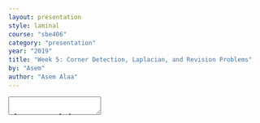 ```yaml
---
layout: presentation
style: laminal
course: "sbe406"
category: "presentation"
year: "2019"
title: "Week 5: Corner Detection, Laplacian, and Revision Problems"
by: "Asem"
author: "Asem Alaa"
---
```



<textarea id="source">


class: top, left
##   Corner Detection

By: Eslam Adel 

email: eslam.a.mahmoud@eng1.cu.edu.eg

---

class: top, left
## Feature Detection

### Challenges

* Patch (image) matching
--
* Geometric transformations (Translation, Rotation, Scale)
--
* Photometric (Brightness, exposure )

<img style="width:90%" src="../../images/unique1.jpg">
---
class: top, left
### Good Feature

* Distinctive (unique)
* Robust & efficient 
* General

<img style="width:90%" src="../../images/unique2.jpg">
[source](http://aishack.in/tutorials/features/)
---

class: top, left
## Corner Detector

* Flat region 

* Edge 

* Corner

<img style="width:90%" src="../../images/Corners.png">
--

Variation in all directions

--

Corner is a good feature
---

class: left, top
## How to detect corners
* Hessian matrix
<img style="width:60%" src="../../images/Hmat.png">

* Eigen vectors and Eigen values

  values (amount of variation), vector (variation direction)

 <img style="width:60%" src="../../images/eig1.png">


---

class:center ,middle

<img style="width:70%" src="../../images/eig2.png">

  $$|H - \lambda I | = 0$$
--
Complex computation.

---

class: top, left
## Harris operator
* Instead of calculating $$\lambda_1, \lambda_2$$ 
* Lower complexity

 $$  Harris = det(H(p)) - a * trace(H(p))$$ 

where a is  a constant. 

* Trace is sum of diagonal elements 

**Lets try to implement it**.

---


class: top, left
## Harris and Stephens operator
* Instead of second order derivative Hessian matrix
* first-order derivatives of smoothed version (gaussian). 

<img style="width:100%" src="../../images/Harr.png">

 $$ H = \frac{det(G)}{trace(G)}  $$ 
 
 or 
 $$  H = det(G) - a * trace(G)$$ 
 

 Select large values 

 **Lets See implementation**

---

calss: top, left
## FAST Corner Detector
* Features from Accelerated Segment Test (FAST)
* Real-time applications.

<img style="width:100%" src="../../images/fast.png">
---

calss: top, left
## FAST Corner Detector
* Basic Algorithm

```python
1. Select Pixel p with intensity $$I_p$$ 
2. Select Threshold t
3. Consider circle with 16 pixels.
4. Calculate absolute difference $$I_p - I_i$$ and i =1 to 16
5. P is a corner if n points have absolute difference > t and n >= 6
6. Suppress weak corners (None-Max suppression)
```

--
* High Speed Test 

```python
4. Calculate absolute difference $$I_p - I_i$$ Considering i =1, 9, 5, 13 only.
5. P is a corner if n points have absolute difference > t and n >= 3
6. Suppress weak corners (None-Max suppression)
```
--
* None-Max suppression

```python
For successive corners.
1. For each corner point p
1. Compute score V which is sum of absolute difference between point p and 16 circle points.
2. Suppress if not local maximum. 
```
**Lets See Implementation**
---

class: center, middle
# Thanks    
    



</textarea>
